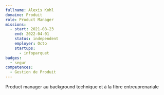 ```yaml
---
fullname: Alexis Kohl
domaine: Produit
role: Product Manager
missions:
  - start: 2021-08-23
    end: 2022-04-01
    status: independent
    employer: Octo
    startups:
      - infoparquet
badges:
  - segur
competences:
  - Gestion de Produit
---
```

Product manager au background technique et à la fibre entreuprenariale
